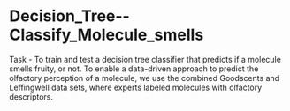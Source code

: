 # Decision_Tree--Classify_Molecule_smells

Task - To train and test a decision tree classifier that predicts if a molecule smells fruity, or not. 
To enable a data-driven approach to predict the olfactory perception of a molecule, we use the combined Goodscents and Leffingwell data sets, where experts labeled molecules with olfactory descriptors.
